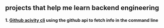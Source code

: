 ## projects that help me learn backend engineering

#### 1. [Github acivity cli](https://github.com/paarth-sharma/backend-projects/blob/main/github-activity-cli/CLI-INSTRUCTIONS.md) using the github api to fetch info in the command line
